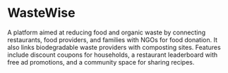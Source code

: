 # WasteWise
 A platform aimed at reducing food and organic waste by connecting restaurants, food providers, and families with NGOs for food donation. It also links biodegradable waste providers with composting sites. Features include discount coupons for households, a restaurant leaderboard with free ad promotions, and a community space for sharing recipes.
